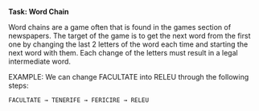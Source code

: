 **Task: Word Chain**

Word chains are a  game often that is found in the games section of newspapers. The target of the game is to get the next word from the first one by changing the last 2 letters of the word each time and starting the next word with them. Each change of the letters must result in a legal intermediate word. 

EXAMPLE: We can change FACULTATE into RELEU through the following steps:

	FACULTATE → TENERIFE → FERICIRE → RELEU
